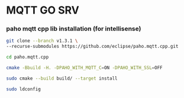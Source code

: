# MQTT GO SRV

### paho mqtt cpp lib installation (for intellisense)

```bash
git clone --branch v1.3.1 \
--recurse-submodules https://github.com/eclipse/paho.mqtt.cpp.git

cd paho.mqtt.cpp

cmake -Bbuild -H. -DPAHO_WITH_MQTT_C=ON -DPAHO_WITH_SSL=OFF

sudo cmake --build build/ --target install

sudo ldconfig
```